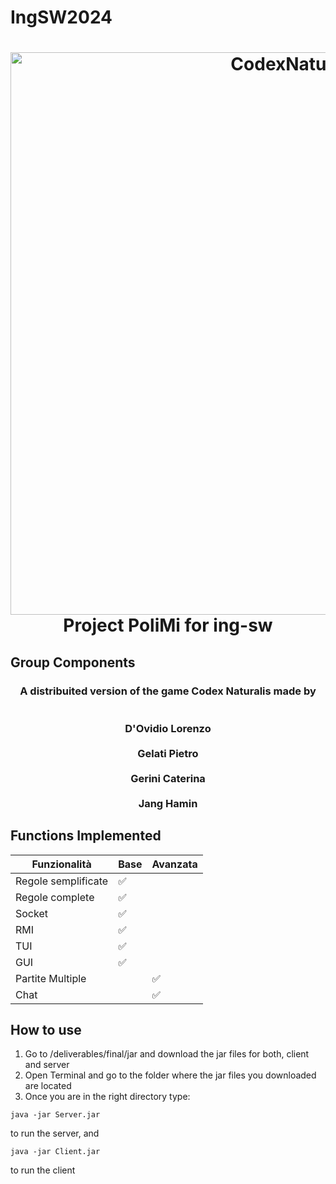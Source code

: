 # IngSW2024

<!DOCTYPE html>
<html lang="en">
<head>
  <meta charset="UTF-8">
</head>
<body>
  <h1 align="center">
    <a href="https://www.craniocreations.it/prodotto/codex-naturalis">
      <img src="https://m.media-amazon.com/images/S/aplus-media-library-service-media/92312973-eef7-4866-90c4-3397c324f9dd.__CR0,0,2425,750_PT0_SX970_V1___.jpg" alt="CodexNaturalis" width="900">
    </a>
    <br>
    Project PoliMi for ing-sw
    <br>
  </h1>
</body>
</html>



## Group Components

<h3 align="center">A distribuited version of the game Codex Naturalis  made by <br><br><br>
D'Ovidio Lorenzo</a><br><br>
Gelati Pietro</a><br><br>
Gerini Caterina</a> <br><br>
Jang Hamin</a></h4>



## Functions Implemented

|  Funzionalità   | Base  | Avanzata |
|-----|---|---|
| Regole semplificate | ✅ | |
| Regole complete | ✅ | |
| Socket | ✅ | |
| RMI | ✅ | |
| TUI | ✅ | |
| GUI | ✅ | |
| Partite Multiple | | ✅ |
| Chat | | ✅ |

## How to use
1. Go to /deliverables/final/jar and download the jar files for both, client and server
2. Open Terminal and go to the folder where the jar files you downloaded are located
3. Once you are in the right directory type:
```shell
java -jar Server.jar
 ```
to run the server, and
```shell
java -jar Client.jar
 ```
to run the client






